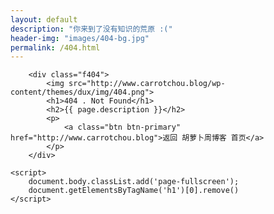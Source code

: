 ```yaml
---
layout: default
description: "你来到了没有知识的荒原 :("
header-img: "images/404-bg.jpg"
permalink: /404.html
---
```



<!-- Page Header -->
<!-- <header class="intro-header" style="background-image: url('{{ site.baseurl }}/{% if page.header-img %}{{ page.header-img }}{% else %}{{ site.header-img }}{% endif %}')">
	<div class="container">
		<div class="row">
			<div class="col-lg-8 col-lg-offset-2 col-md-10 col-md-offset-1">
				<div class="site-heading" id="tag-heading">
					<h1>404</h1>
					<span class="subheading">{{ page.description }}</span>
				</div>
			</div>
		</div>
	</div>
</header> -->

<section class="container">
	<style>a:hover, .site-navbar li:hover > a, .site-navbar li.active a:hover, .site-navbar a:hover, .search-on .site-navbar li.navto-search a, .topbar a:hover, .site-nav li.current-menu-item > a, .site-nav li.current-menu-parent > a, .site-search-form a:hover, .branding-primary .btn:hover, .title .more a:hover, .excerpt h2 a:hover, .excerpt .meta a:hover, .excerpt-minic h2 a:hover, .excerpt-minic .meta a:hover, .article-content .wp-caption:hover .wp-caption-text, .article-content a, .article-nav a:hover, .relates a:hover, .widget_links li a:hover, .widget_categories li a:hover, .widget_ui_comments strong, .widget_ui_posts li a:hover .text, .widget_ui_posts .nopic .text:hover , .widget_meta ul a:hover, .tagcloud a:hover, .textwidget a, .textwidget a:hover, .sign h3, #navs .item li a, .url, .url:hover, .excerpt h2 a:hover span, .widget_ui_posts a:hover .text span, .widget-navcontent .item-01 li a:hover span, .excerpt-minic h2 a:hover span, .relates a:hover span{color: #76BDFF;}.btn-primary, .label-primary, .branding-primary, .post-copyright:hover, .article-tags a, .pagination ul > .active > a, .pagination ul > .active > span, .pagenav .current, .widget_ui_tags .items a:hover, .sign .close-link, .pagemenu li.active a, .pageheader, .resetpasssteps li.active, #navs h2, #navs nav, .btn-primary:hover, .btn-primary:focus, .btn-primary:active, .btn-primary.active, .open > .dropdown-toggle.btn-primary, .tag-clouds a:hover{background-color: #76BDFF;}.btn-primary, .search-input:focus, #bdcs .bdcs-search-form-input:focus, #submit, .plinks ul li a:hover,.btn-primary:hover, .btn-primary:focus, .btn-primary:active, .btn-primary.active, .open > .dropdown-toggle.btn-primary{border-color: #76BDFF;}.search-btn, .label-primary, #bdcs .bdcs-search-form-submit, #submit, .excerpt .cat{background-color: #76BDFF;}.excerpt .cat i{border-left-color:#76BDFF;}@media (max-width: 720px) {.site-navbar li.active a, .site-navbar li.active a:hover, .m-nav-show .m-icon-nav{color: #76BDFF;}}@media (max-width: 480px) {.pagination ul > li.next-page a{background-color:#76BDFF;}}.post-actions .action.action-like{background-color: #76BDFF;}.catleader h1{border-left-color: #76BDFF;}</style>
	<style>.f404 {text-align: center;margin: 100px 0;}.f404 img {max-width: 100%;vertical-align: middle;border: 0;}.f404 h1{font-size: 60px;margin: 40px 0 60px;font-family: inherit;font-weight: 500;line-height: 1.1;color: inherit;}.f404 h2 {font-size: 16px;margin-bottom: 20px;}</style>

		<div class="f404">
			<img src="http://www.carrotchou.blog/wp-content/themes/dux/img/404.png">
			<h1>404 . Not Found</h1>
			<h2>{{ page.description }}</h2>
			<p>
				<a class="btn btn-primary" href="http://www.carrotchou.blog">返回 胡萝卜周博客 首页</a>
			</p>
		</div>
		
	<script>
		document.body.classList.add('page-fullscreen');
		document.getElementsByTagName('h1')[0].remove()
	</script>

</section>